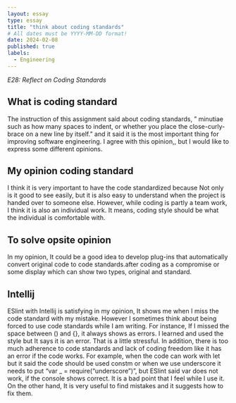 ```yaml
---
layout: essay
type: essay
title: "think about coding standards"
# All dates must be YYYY-MM-DD format!
date: 2024-02-08
published: true
labels:
  - Engineering
---
```

*E28: Reflect on Coding Standards*

## What is coding standard 

The instruction of this assignment said about coding standards, ” minutiae such as how many spaces to indent, or whether you place the close-curly-brace on a new line by itself.” and it said it is the most important thing for improving software engineering. I agree with this opinion,, but I would like to express some different opinions.

## My opinion  coding standard 

I think it is very important to have the code standardized because Not only is it good to see easily, but it is also easy to understand when the project is handed over to someone else. However, while coding is partly a team work, I think it is also an individual work. It means, coding style should be what the individual is comfortable with.

## To solve opsite opinion

In my opinion, It could be a good idea to develop plug-ins that automatically convert original code to code standards.after coding as a compromise or some display which can show two types, original and standard.

## Intellij

ESlint with Intellij is satisfying in my opinion, It shows me when I miss the code standard with my mistake. However I sometimes think about being forced to use code standards while I am writing. For instance, If I missed the space between () and {}, it always shows as errors. I learned and used the style but It says it is an error. That is a little stressful. In addition, there is too much adherence to code standards and lack of coding freedom like it has an error if the code works. For example, when the code can work with let but it said the code should be used constm or when we use underscore it needs to put “var _ = require(“underscore”)”, but ESlint said var does not work, if the console shows correct.
It is a bad point that I feel while I use it. On the other hand, It is very useful to find mistakes and it  suggests how to fix them. 
